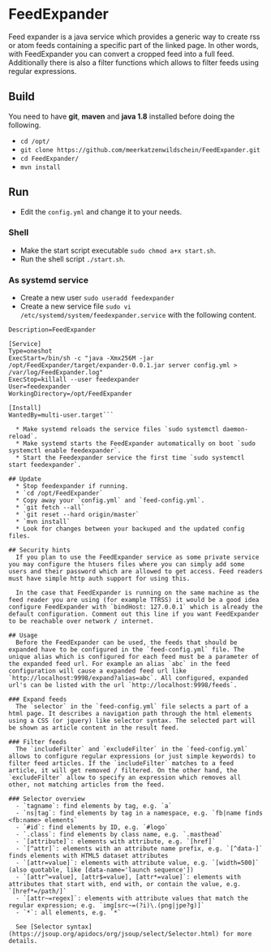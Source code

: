 # FeedExpander
Feed expander is a java service which provides a generic way to create rss or atom feeds containing a specific part of the linked page. In other words, with FeedExpander you can convert a cropped feed into a full feed. Additionally there is also a filter functions which allows to filter feeds using regular expressions.  

## Build
You need to have **git**, **maven** and **java 1.8** installed before doing the following.
  * `cd /opt/`
  * `git clone https://github.com/meerkatzenwildschein/FeedExpander.git` 
  * `cd FeedExpander/` 
  * `mvn install` 

## Run
 * Edit the `config.yml` and change it to your needs.

### Shell
 * Make the start script executable `sudo chmod a+x start.sh`.  
 * Run the shell script `./start.sh`.

### As systemd service
 * Create a new user `sudo useradd feedexpander`
 * Create a new service file `sudo vi /etc/systemd/system/feedexpander.service` with the following content.
 
```[Unit]
Description=FeedExpander

[Service]
Type=oneshot
ExecStart=/bin/sh -c "java -Xmx256M -jar /opt/FeedExpander/target/expander-0.0.1.jar server config.yml > /var/log/FeedExpander.log"
ExecStop=killall --user feedexpander
User=feedexpander
WorkingDirectory=/opt/FeedExpander

[Install]
WantedBy=multi-user.target```

  * Make systemd reloads the service files `sudo systemctl daemon-reload`.
  * Make systemd starts the FeedExpander automatically on boot `sudo systemctl enable feedexpander`.
  * Start the Feedexpander service the first time `sudo systemctl start feedexpander`.
 
## Update
  * Stop feedexpander if running.
  * `cd /opt/FeedExpander`
  * Copy away your `config.yml` and `feed-config.yml`.
  * `git fetch --all`
  * `git reset --hard origin/master`
  * `mvn install`
  * Look for changes between your backuped and the updated config files.

## Security hints
  If you plan to use the FeedExpander service as some private service you may configure the htusers files where you can simply add some users and their password which are allowed to get access. Feed readers must have simple http auth support for using this.
  
  In the case that FeedExpander is running on the same machine as the feed reader you are using (for example TTRSS) it would be a good idea configure FeedExpander with `bindHost: 127.0.0.1` which is already the default configuration. Comment out this line if you want FeedExpander to be reachable over network / internet. 
  
## Usage
  Before the FeedExpander can be used, the feeds that should be expanded have to be configured in the `feed-config.yml` file. The unique alias which is configured for each feed must be a parameter of the expanded feed url. For example an alias `abc` in the feed configuration will cause a expanded feed url like `http://localhost:9998/expand?alias=abc`. All configured, expanded url's can be listed with the url `http://localhost:9998/feeds`.
  
### Expand feeds 
  The `selector` in the `feed-config.yml` file selects a part of a html page. It describes a navigation path through the html elements using a CSS (or jquery) like selector syntax. The selected part will be shown as article content in the result feed.
  
### Filter feeds
  The `includeFilter` and `excludeFilter` in the `feed-config.yml` allows to configure regular expressions (or just simple keywords) to filter feed articles. If the `includeFilter` matches to a feed article, it will get removed / filtered. On the other hand, the `excludeFilter` allow to specify an expression which removes all other, not matching articles from the feed.
  
### Selector overview
  - `tagname`: find elements by tag, e.g. `a`
  - `ns|tag`: find elements by tag in a namespace, e.g. `fb|name finds <fb:name> elements`
  - `#id`: find elements by ID, e.g. `#logo`
  - `.class`: find elements by class name, e.g. `.masthead`
  - `[attribute]`: elements with attribute, e.g. `[href]`
  - `[^attr]`: elements with an attribute name prefix, e.g. `[^data-]` finds elements with HTML5 dataset attributes
  - `[attr=value]`: elements with attribute value, e.g. `[width=500]` (also quotable, like [data-name='launch sequence'])
  - `[attr^=value], [attr$=value], [attr*=value]`: elements with attributes that start with, end with, or contain the value, e.g. `[href*=/path/]`
  - `[attr~=regex]`: elements with attribute values that match the regular expression; e.g. `img[src~=(?i)\.(png|jpe?g)]`
  - `*`: all elements, e.g. `*`
  
  See [Selector syntax](https://jsoup.org/apidocs/org/jsoup/select/Selector.html) for more details.
